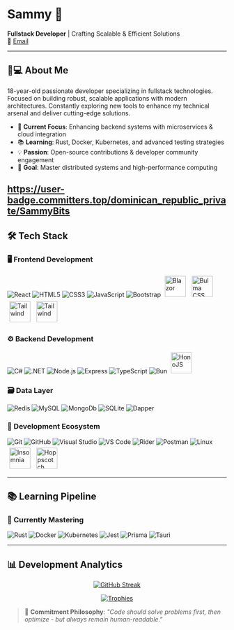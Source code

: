 # Sammy 👋

**Fullstack Developer** | Crafting Scalable & Efficient Solutions  
📧 [Email](mailto:samuelbeato7@proton.me)

---

## 👨💻 About Me

18-year-old passionate developer specializing in fullstack technologies. Focused on building robust, scalable applications with modern architectures. Constantly exploring new tools to enhance my technical arsenal and deliver cutting-edge solutions.

- 🚀 **Current Focus**: Enhancing backend systems with microservices & cloud integration
- 📚 **Learning**: Rust, Docker, Kubernetes, and advanced testing strategies
- 💡 **Passion**: Open-source contributions & developer community engagement
- 🎯 **Goal**: Master distributed systems and high-performance computing

https://user-badge.committers.top/dominican_republic_private/SammyBits
---

## 🛠️ Tech Stack

### 🖥️ Frontend Development
<span>
  <img src="https://skillicons.dev/icons?i=react" alt="React" title="React">
  <img src="https://skillicons.dev/icons?i=html" alt="HTML5" title="HTML5">
  <img src="https://skillicons.dev/icons?i=css" alt="CSS3" title="CSS3">
  <img src="https://skillicons.dev/icons?i=js" alt="JavaScript" title="JavaScript">
    <img src="https://skillicons.dev/icons?i=bootstrap" alt="Bootstrap" title="Bootstrap">

  <img src="https://cdn.worldvectorlogo.com/logos/blazor.svg" alt="Blazor" title="Blazor" style="width: 48px; height: 48px; margin: 5px">
  
  <img src="https://cdn.worldvectorlogo.com/logos/bulma.svg" alt="Bulma CSS" title="Bulma CSS" style="width: 48px; height: 48px; margin: 5px">
  <img src="https://cdn.worldvectorlogo.com/logos/tailwind-css-2.svg" alt="Tailwind" title="Talwind" style="width: 48px; height: 48px; margin: 5px">
  <img src="https://www.vectorlogo.zone/logos/chakra-ui/chakra-ui-icon.svg" alt="Tailwind" title="Talwind" style="width: 48px; height: 48px; margin: 5px">
  
</span>  

### ⚙️ Backend Development
<span>
  <img src="https://skillicons.dev/icons?i=cs" alt="C#" title="C#">
  <img src="https://skillicons.dev/icons?i=dotnet" alt=".NET" title=".NET">
  <img src="https://skillicons.dev/icons?i=nodejs" alt="Node.js" title="Node.js">
  <img src="https://skillicons.dev/icons?i=express" alt="Express" title="Express">
    <img src="https://skillicons.dev/icons?i=ts" alt="TypeScript" title="TypeScript">
  <img src="https://skillicons.dev/icons?i=bun" alt="Bun" title="Bun">
  <img src="https://hono.dev/images/logo.svg" alt="HonoJS" title="HonoJS" style="width: 48px; height: 48px; margin: 5px">
</span>  

### 🗃️ Data Layer
<span>
  <img src="https://skillicons.dev/icons?i=redis" alt="Redis" title="Redis">
  <img src="https://skillicons.dev/icons?i=mysql" alt="MySQL" title="MySQL">
  <img src="https://skillicons.dev/icons?i=mongodb" alt="MongoDb" title="MySQL">
  <img src="https://skillicons.dev/icons?i=sqlite" alt="SQLite" title="SQLite">
  <img src="https://avatars.githubusercontent.com/u/83077457?s=48&v=4" alt="Dapper" title="Dapper">
</span>  

### 🔧 Development Ecosystem
<span>
  <img src="https://skillicons.dev/icons?i=git" alt="Git" title="Git">
  <img src="https://skillicons.dev/icons?i=github" alt="GitHub" title="GitHub">
  <img src="https://skillicons.dev/icons?i=visualstudio" alt="Visual Studio" title="Visual Studio">
  <img src="https://skillicons.dev/icons?i=vscode" alt="VS Code" title="VS Code">
  <img src="https://skillicons.dev/icons?i=rider" alt="Rider" title="Rider">
  <img src="https://skillicons.dev/icons?i=postman" alt="Postman" title="Postman">
  <img src="https://skillicons.dev/icons?i=linux" alt="Linux" title="Linux">
  <img src="https://www.svgrepo.com/show/353904/insomnia.svg" alt="Insomnia" title="Insomnia" style="width: 48px; height: 48px; margin: 5px">
  <img src="https://mintlify.s3.us-west-1.amazonaws.com/hoppscotch/logo/dark.svg" alt="Hoppscotch" title="Hoppscotch" style="width: 48px; height: 48px; margin: 5px">
</span>  

---

## 📚 Learning Pipeline

### 🌱 Currently Mastering
<span>
  <img src="https://skillicons.dev/icons?i=rust" alt="Rust" title="Rust">
  <img src="https://skillicons.dev/icons?i=docker" alt="Docker" title="Docker">
  <img src="https://skillicons.dev/icons?i=kubernetes" alt="Kubernetes" title="Kubernetes">
  <img src="https://skillicons.dev/icons?i=jest" alt="Jest" title="Jest">
  <img src="https://skillicons.dev/icons?i=prisma" alt="Prisma" title="Prisma">
  <img src="https://skillicons.dev/icons?i=tauri" alt="Tauri" title="Tauri">
</span>


---

## 📊 Development Analytics

<div style="text-align: center; margin: 0 auto;">

[![GitHub Streak](https://streak-stats.demolab.com?user=SammyBits&theme=dark&background=0D1117&border=444)](https://git.io/streak-stats)

[![Trophies](https://github-profile-trophy.vercel.app/?username=SammyBits&theme=onedark&rank=SSS,SS,S,AAA,AA,A,B&margin-w=15&no-bg=true&margin=auto)](https://github.com/ryo-ma/github-profile-trophy)

</div>

> 🎯 **Commitment Philosophy**: *"Code should solve problems first, then optimize - but always remain human-readable."*
